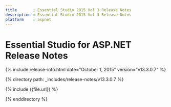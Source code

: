 ```yaml
---
title       : Essential Studio 2015 Vol 3 Release Notes
description : Essential Studio 2015 Vol 3 Release Notes
platform    : aspnet
---
```


# Essential Studio for ASP.NET Release Notes

{% include release-info.html date="October 1, 2015" version="v13.3.0.7" %} 

{% directory path: _includes/release-notes/v13.3.0.7 %}

{% include {{file.url}} %}

{% enddirectory %}